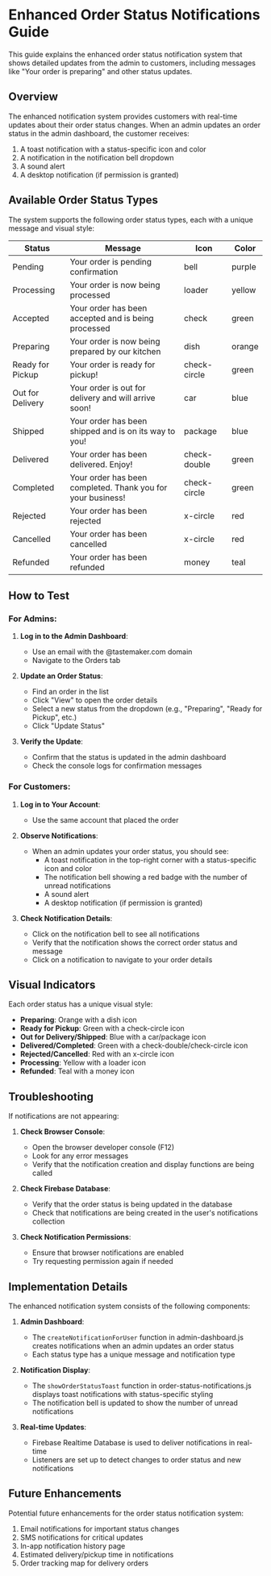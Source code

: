 # Enhanced Order Status Notifications Guide

This guide explains the enhanced order status notification system that shows detailed updates from the admin to customers, including messages like "Your order is preparing" and other status updates.

## Overview

The enhanced notification system provides customers with real-time updates about their order status changes. When an admin updates an order status in the admin dashboard, the customer receives:

1. A toast notification with a status-specific icon and color
2. A notification in the notification bell dropdown
3. A sound alert
4. A desktop notification (if permission is granted)

## Available Order Status Types

The system supports the following order status types, each with a unique message and visual style:

| Status | Message | Icon | Color |
|--------|---------|------|-------|
| Pending | Your order is pending confirmation | bell | purple |
| Processing | Your order is now being processed | loader | yellow |
| Accepted | Your order has been accepted and is being processed | check | green |
| Preparing | Your order is now being prepared by our kitchen | dish | orange |
| Ready for Pickup | Your order is ready for pickup! | check-circle | green |
| Out for Delivery | Your order is out for delivery and will arrive soon! | car | blue |
| Shipped | Your order has been shipped and is on its way to you! | package | blue |
| Delivered | Your order has been delivered. Enjoy! | check-double | green |
| Completed | Your order has been completed. Thank you for your business! | check-circle | green |
| Rejected | Your order has been rejected | x-circle | red |
| Cancelled | Your order has been cancelled | x-circle | red |
| Refunded | Your order has been refunded | money | teal |

## How to Test

### For Admins:

1. **Log in to the Admin Dashboard**:
   - Use an email with the @tastemaker.com domain
   - Navigate to the Orders tab

2. **Update an Order Status**:
   - Find an order in the list
   - Click "View" to open the order details
   - Select a new status from the dropdown (e.g., "Preparing", "Ready for Pickup", etc.)
   - Click "Update Status"

3. **Verify the Update**:
   - Confirm that the status is updated in the admin dashboard
   - Check the console logs for confirmation messages

### For Customers:

1. **Log in to Your Account**:
   - Use the same account that placed the order

2. **Observe Notifications**:
   - When an admin updates your order status, you should see:
     - A toast notification in the top-right corner with a status-specific icon and color
     - The notification bell showing a red badge with the number of unread notifications
     - A sound alert
     - A desktop notification (if permission is granted)

3. **Check Notification Details**:
   - Click on the notification bell to see all notifications
   - Verify that the notification shows the correct order status and message
   - Click on a notification to navigate to your order details

## Visual Indicators

Each order status has a unique visual style:

- **Preparing**: Orange with a dish icon
- **Ready for Pickup**: Green with a check-circle icon
- **Out for Delivery/Shipped**: Blue with a car/package icon
- **Delivered/Completed**: Green with a check-double/check-circle icon
- **Rejected/Cancelled**: Red with an x-circle icon
- **Processing**: Yellow with a loader icon
- **Refunded**: Teal with a money icon

## Troubleshooting

If notifications are not appearing:

1. **Check Browser Console**:
   - Open the browser developer console (F12)
   - Look for any error messages
   - Verify that the notification creation and display functions are being called

2. **Check Firebase Database**:
   - Verify that the order status is being updated in the database
   - Check that notifications are being created in the user's notifications collection

3. **Check Notification Permissions**:
   - Ensure that browser notifications are enabled
   - Try requesting permission again if needed

## Implementation Details

The enhanced notification system consists of the following components:

1. **Admin Dashboard**:
   - The `createNotificationForUser` function in admin-dashboard.js creates notifications when an admin updates an order status
   - Each status type has a unique message and notification type

2. **Notification Display**:
   - The `showOrderStatusToast` function in order-status-notifications.js displays toast notifications with status-specific styling
   - The notification bell is updated to show the number of unread notifications

3. **Real-time Updates**:
   - Firebase Realtime Database is used to deliver notifications in real-time
   - Listeners are set up to detect changes to order status and new notifications

## Future Enhancements

Potential future enhancements for the order status notification system:

1. Email notifications for important status changes
2. SMS notifications for critical updates
3. In-app notification history page
4. Estimated delivery/pickup time in notifications
5. Order tracking map for delivery orders
